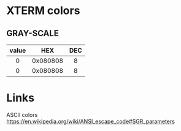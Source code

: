 # XTERM colors

## GRAY-SCALE
|value |   HEX   |DEC|
|:----:|---------|:---:|
|0     | 0x080808|8|
|0     | 0x080808|8|

# Links
ASCII colors
https://en.wikipedia.org/wiki/ANSI_escape_code#SGR_parameters

